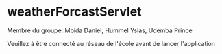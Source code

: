 # weatherForcastServlet

Membre du groupe: Mbida Daniel, Hummel Ysias, Udemba Prince

Veuillez à être connecté au réseau de l'école avant de lancer l'application
